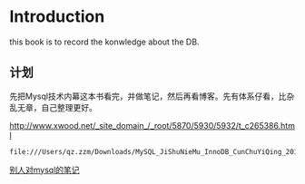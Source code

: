 # Introduction

this book is to record the konwledge about the DB.



## 计划

先把Mysql技术内幕这本书看完，并做笔记，然后再看博客。先有体系仔看，比杂乱无章，自己整理更好。







http://www.xwood.net/_site_domain_/_root/5870/5930/5932/t_c265386.html



```
file:///Users/qz.zzm/Downloads/MySQL_JiShuNieMu_InnoDB_CunChuYiQing_20181008.pdf
```



[别人对mysql的笔记](http://zhoupq.com/tags/MySQL/)





